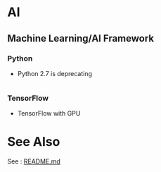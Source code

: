 # AI


## Machine Learning/AI Framework

### Python
* Python 2.7 is deprecating
```sh

```

### TensorFlow
* TensorFlow with GPU
















# See Also

See : [README.md](./README.md)